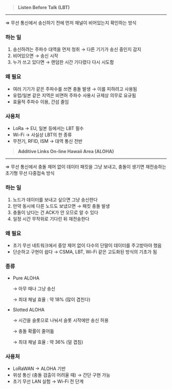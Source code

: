 > **Listen Before Talk (LBT)**
> 

---

⇒ 무선 통신에서 송신하기 전에 먼저 채널이 비어있는지 확인하는 방식

### 하는 일

1. 송신하려는 주파수 대역을 먼저 청취 → 다른 기기가 송신 중인지 감지
2. 비어있으면 → 송신 시작
3. 누가 쓰고 있다면 → 랜덤한 시간 기다렸다 다시 시도함

### 왜 필요

- 여러 기기가 같은 주파수를 쓰면 충돌 발생 → 이를 피하려고 사용됨
- 유럽/일본 같은 지역은 비면허 주파수 사용시 규제상 의무로 요규됨
- 효율적 주파수 이용, 간섬 줄임

### 사용처

- LoRa → EU, 일본 등에서는 LBT 필수
- Wi-Fi → 사실상 LBT의 한 종류
- 무전기, RFID, ISM → 대역 통신 전반

> **Additive Links On-line Hawaii Area (ALOHA)**
> 

---

⇒ 무선 통신에서 충돌 제어 없이 데이터 패킷을 그냥 보내고, 충돌이 생기면 재전송하는 초기형 무선 다중접속 방식

### 하는 일

1. 노드가 데이터를 보내고 싶으면 그냥 송신한다
2. 만약 동시에 다른 노드도 보냈으면 → 패킷 충돌 발생
3. 충돌이 났다는 건 ACK가 안 오므로 알 수 있다
4. 일정 시간 무작위로 기다린 뒤 재전송한다

### 왜 필요

- 초기 무선 네트워크에서 중앙 제어 없이 다수의 단말이 데이터를 주고받아야 했음
- 단순하고 구현이 쉽다 → CSMA, LBT, Wi-Fi 같은 고도화된 방식의 기초가 됨

### 종류

- Pure ALOHA
    
    → 아무 때나 그냥 송신
    
    → 최대 채널 효율 : 약 18% (많이 겹친다)
    
- Slotted ALOHA
    
    → 시간을 슬롯으로 나눠서 슬롯 시작에만 송신 허용
    
    → 충돌 확률이 줄어듦
    
    → 최대 채널 효율 : 약 36% (덜 겹침)
    

### 사용처

- LoRaWAN → ALOHA 기반
- 위성 통신 (충돌 검출이 어려울 때) → 간단 구현 가능
- 초기 무선 LAN 실험 → Wi-Fi 전 단계

